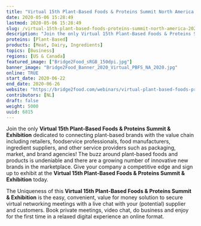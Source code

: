 ```yaml
---
title: "Virtual 15th Plant-Based Foods & Proteins Summit North America 2020"
date: 2020-05-06 15:28:49
lastmod: 2020-05-06 15:28:49
slug: /virtual-15th-plant-based-foods-proteins-summit-north-america-2020
description: "Join the only Virtual 15th Plant-Based Foods & Proteins Summit & Exhibition dedicated to connecting plant-based brands with the value chain including retailers, foodservice professionals, food manufacturers, ingredient suppliers, and other service providers such as packaging, market, and brand agencies! The buzz around plant-based foods and products is undeniable and there are a growing number of innovative new brands in the marketplace."
proteins: [Plant-Based]
products: [Meat, Dairy, Ingredients]
topics: [Business]
regions: [US & Canada]
featured_image: ["Bridge2Food_sRGB_150dpi.jpg"]
banner_image: "Bridge2Food_Banner_2020_Virtual_PBFS_NA_2020.jpg"
online: TRUE
start_date: 2020-06-22
end_date: 2020-06-26
website: "https://bridge2food.com/webinars/virtual-plant-based-foods-proteins-summit-exhibition/"
contributors: [NL]
draft: false
weight: 5000
uuid: 6815
---
```

<p>Join the only <strong>Virtual 15th Plant-Based Foods & Proteins Summit & Exhibition</strong> dedicated to connecting plant-based brands with the value chain including retailers, foodservice professionals, food manufacturers, ingredient suppliers, and other service providers such as packaging, market, and brand agencies! The buzz around plant-based foods and products is undeniable and there are a growing number of innovative new brands in the marketplace. Give your company a competitive edge and sign up to exhibit at the <strong>Virtual 15th Plant-Based Foods & Proteins Summit & Exhibition</strong> today.</p>
<p>The Uniqueness of this <strong>Virtual 15th Plant-Based Foods & Proteins Summit & Exhibition</strong> is the easy, convenient, value for money solution to secure virtual networking meetings with a live chat with your (potential) supplier and customers. Book private meetings, video chat, do business and enjoy for the first time in a relaxed digital experience an online format.</p>
